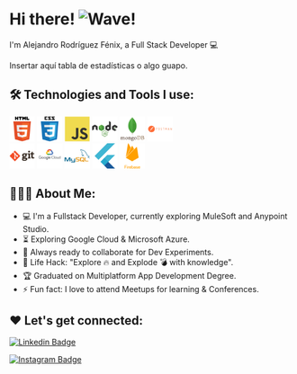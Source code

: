 # Hi there! <img src="https://user-images.githubusercontent.com/42378118/110234147-e3259600-7f4e-11eb-95be-0c4047144dea.gif" alt="Wave!" width="30" height="30">

I'm Alejandro Rodríguez Fénix, a Full Stack Developer 💻

<!-- ![coding](https://camo.githubusercontent.com/5352b6b2b973a416adb9f788796e6e861e6ff286d2d83780df8ef7d90d4ca349/68747470733a2f2f6d656469612e67697068792e636f6d2f6d656469612f53576f536b4e36447854737a71494b4571762f67697068792e676966) --> Insertar aquí tabla de estadísticas o algo guapo.

## 🛠️ Technologies and Tools I use:

  <img src="https://raw.githubusercontent.com/devicons/devicon/master/icons/html5/html5-original-wordmark.svg" width="45" height="45"> 
  <img src="https://raw.githubusercontent.com/devicons/devicon/master/icons/css3/css3-original-wordmark.svg" width="45" height="45">  
  <img src="https://raw.githubusercontent.com/devicons/devicon/master/icons/javascript/javascript-original.svg" width="45" height="45"> 
  <img src="https://raw.githubusercontent.com/devicons/devicon/master/icons/nodejs/nodejs-original-wordmark.svg" width="45" height="45">  
  <img src="https://raw.githubusercontent.com/devicons/devicon/master/icons/mongodb/mongodb-original-wordmark.svg" width="45" height="45"> 
  <img src="https://raw.githubusercontent.com/devicons/devicon/master/icons/postman/postman-original-wordmark.svg" width="45" height="45"> 
  <br>
  <img src="https://raw.githubusercontent.com/devicons/devicon/master/icons/git/git-original-wordmark.svg" width="45" height="45"> 
  <img src="https://raw.githubusercontent.com/devicons/devicon/master/icons/googlecloud/googlecloud-original-wordmark.svg" width="45" height="45"> 
<!--   <img src="https://raw.githubusercontent.com/devicons/devicon/master/icons/laravel/laravel-plain-wordmark.svg" width="45" height="45">   -->
  <img src="https://raw.githubusercontent.com/devicons/devicon/master/icons/mysql/mysql-original-wordmark.svg" width="45" height="45">
  <img src="https://raw.githubusercontent.com/devicons/devicon/master/icons/flutter/flutter-original.svg" width="45" height="45"> 
  <img src="https://raw.githubusercontent.com/devicons/devicon/master/icons/firebase/firebase-plain-wordmark.svg" width="45" height="45"> 

## 👨🏻‍💻 About Me:
- 💻 I'm a Fullstack Developer, currently exploring MuleSoft and Anypoint Studio.
- ⏳ Exploring Google Cloud & Microsoft Azure.
- 🚀 Always ready to collaborate for Dev Experiments.
- 🎯 Life Hack: "Explore 🔥 and Explode 💣 with knowledge".
- 🏆 Graduated on Multiplatform App Development Degree.
- ⚡ Fun fact: I love to attend Meetups for learning & Conferences.

## ❤️ Let's get connected:
[![Linkedin Badge](https://img.shields.io/badge/-LinkedIn-blue?style=flat-square&logo=Linkedin&logoColor=white&link=https://www.linkedin.com/in/alejandro-rodriguez-fenix-09861a297/)]([https://www.linkedin.com/in/alejandro-rodríguez-fénix/](https://www.linkedin.com/in/alejandro-rodriguez-fenix-09861a297/))
<!-- [![Twitter Badge](https://img.shields.io/badge/-Twitter-1DA1F2?style=flat-square&logo=Twitter&logoColor=white&link=https://twitter.com/alejandrofenix)](https://twitter.com/alejandrofenix) -->
<!-- [![Facebook Badge](https://img.shields.io/badge/-Facebook-4267B2?style=flat-square&logo=Facebook&logoColor=white&link=https://www.facebook.com/alejandro.rodriguezfenix)](https://www.facebook.com/alejandro.rodriguezfenix) --> 
[![Instagram Badge](https://img.shields.io/badge/-Instagram-E4405F?style=flat-square&logo=Instagram&logoColor=white&link=https://www.instagram.com/alejandrofenix)](https://www.instagram.com/alejandrofenix)



<!--
Hi there!  <img height="45px" src="https://user-images.githubusercontent.com/42378118/110234147-e3259600-7f4e-11eb-95be-0c4047144dea.gif">

I'm Alejandro Rodríguez Fénix, Full Stack Developer 💻

<img src="https://camo.githubusercontent.com/5352b6b2b973a416adb9f788796e6e861e6ff286d2d83780df8ef7d90d4ca349/68747470733a2f2f6d656469612e67697068792e636f6d2f6d656469612f53576f536b4e36447854737a71494b4571762f67697068792e676966">

🛠️ Technologies and Tools I use:

<img src="https://raw.githubusercontent.com/devicons/devicon/master/icons/html5/html5-original-wordmark.svg" alt="html5" width="40" height="40" style="max-width: 100%;">
css3 sass javascript webpack react gatsby nodejs express mongodb postman git azure google cloud firebase

👨🏻‍💻 About Me:
💻 I'm a Fullstack Developer, currently exploring MuleSoft and Anypoint Studio
⏳ Exploring Google Cloud & Microsoft Azure
🚀 Always ready to collaborate for Dev Experiments
🎯 Life Hack: "Explore 🔥 and Explode 💣 with knowledge"
🏆 Graduated on Multiplatform App Development Degree
⚡ Fun fact: I love to attend Meetups for learning & Conferences
❤️ Let's get connected:

Linkedin Badge Twitter Badge Facebook Badge Instagram Badge Linkedin Badge
<p align="center">BADGE.S HERE</p>
<img src=" "> 
--> 
